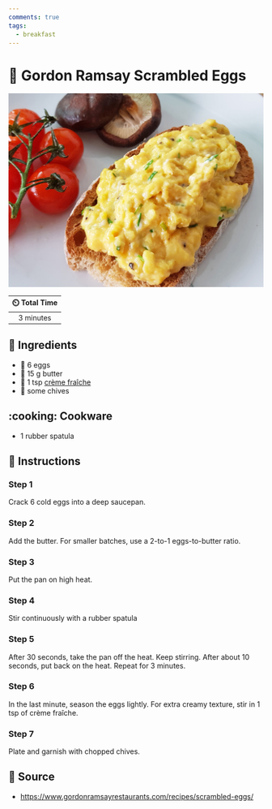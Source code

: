 ```yaml
---
comments: true
tags:
  - breakfast
---
```

# :egg: Gordon Ramsay Scrambled Eggs

![Gordon Ramsay Scrambled Eggs](../assets/images/gordon-ramsay-scrambled-eggs.jpg)

| :timer_clock: Total Time |
|:-----------------------: |
| 3 minutes |

## :salt: Ingredients

- :egg: 6 eggs
- :butter: 15 g butter
- :butter: 1 tsp [crème fraîche][1]
- :herb: some chives

## :cooking: Cookware

- 1 rubber spatula

## :pencil: Instructions

### Step 1

Crack 6 cold eggs into a deep saucepan.

### Step 2

Add the butter. For smaller batches, use a 2-to-1 eggs-to-butter ratio.

### Step 3

Put the pan on high heat.

### Step 4

Stir continuously with a rubber spatula

### Step 5

After 30 seconds, take the pan off the heat. Keep stirring. After about 10 seconds, put back on the heat. Repeat for 3
minutes.

### Step 6

In the last minute, season the eggs lightly. For extra creamy texture, stir in 1 tsp of crème fraîche.

### Step 7

Plate and garnish with chopped chives.

## :link: Source

- <https://www.gordonramsayrestaurants.com/recipes/scrambled-eggs/>

[1]: <../ingredients/crème-fraîche.md>
